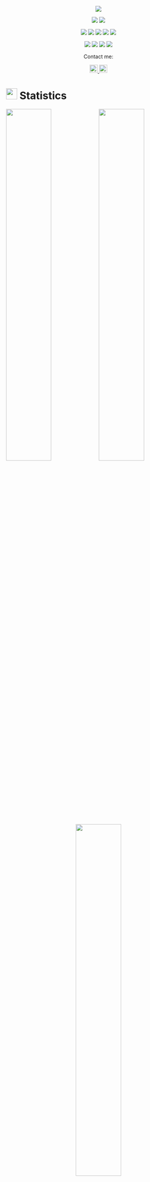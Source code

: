 <p align="center">
  <a href="https://github.com/DenverCoder1/readme-typing-svg"><img src="https://readme-typing-svg.herokuapp.com?lines=Hi,+I'm+Jero;I+love+learning+new+stuff!;&center=true&width=500&height=50"></a>
</p>

<p>
<div align="center" target="_blank">
  <img src="https://img.shields.io/twitter/follow/JeroCi3lo?style=social">
  <img src="https://img.shields.io/github/followers/JeroCielo?style=social">
</div>
</p>

<p>
<div align="center">
  <img src="https://img.shields.io/badge/Python-3670A0?style=for-the-badge&logo=python&logoColor=ffdd54">
  <img src="https://img.shields.io/badge/C++-1F2F57.svg?style=for-the-badge&logo=c%2B%2B">
  <img src="https://img.shields.io/badge/Dart-0075ba?style=for-the-badge&logo=dart&logoColor=white">
  <img src="https://img.shields.io/badge/Java-0075ba?style=for-the-badge&logo=java&logoColor=white">
  <img src="https://img.shields.io/badge/JavaScript-000000.svg?style=for-the-badge&logo=javascript&logoColor=F7E017">
</div>
</p>

<p>
<div align="center">
  <img src="https://img.shields.io/badge/Flutter-54c0f4?style=for-the-badge&logo=flutter&logoColor=white">
  <img src="https://img.shields.io/badge/Visual%20Studio%20Code-0078d7.svg?style=for-the-badge&logo=visual-studio-code&logoColor=white">
  <img src="https://img.shields.io/badge/Unity-474747?style=for-the-badge&logo=unity&logoColor=white">
  <img src="https://img.shields.io/badge/Firebase-f5820d.svg?style=for-the-badge&logo=firebase&logoColor=white">
</div>
</p>

<p align="center">Contact me:</p>
<p>
<div align="center">
	<a href="https://discord.com/users/947803646278631435" rel="nofollow">
	 	<img alt="Jero Kim's Discord" width="22px" src="https://raw.githubusercontent.com/peterthehan/peterthehan/master/assets/discord.svg" style="max-width: 100%;">
	</a>
	<a href="https://twitter.com/JeroCi3lo" rel="nofollow">
  		<img alt="Jero Kim's Twitter" width="22px" src="https://raw.githubusercontent.com/peterthehan/peterthehan/master/assets/twitter.svg" style="max-width: 100%;">
	</a>
</div>
</p>

# <img src="https://media4.giphy.com/media/MIGbtLZoVjbl0bYbAd/giphy.gif?cid=ecf05e472t2h0i8d7dcjaoau9iqtchhr899hxmpxzzgc7lyw&rid=giphy.gif" width="30"> Statistics

<p align="left">
  <a>
    <img width="49.5%" src="https://github-readme-stats.vercel.app/api?username=JeroCielo&show_icons=true&include_all_commits=true&theme=algolia&hide_border=false">
    <img width="49.5%" src="https://github-readme-streak-stats.herokuapp.com/?user=JeroCielo&theme=algolia&hide_border=false">		  
  </a>
</p>

<p align="center">
  <a>
    <img width="49.5%" src="https://github-readme-stats.vercel.app/api/top-langs/?username=JeroCielo&theme=algolia&hide_border=false&include_all_commits=true&count_private=true&layout=compact">
  </a>
</p>

<p align="center"><img src="https://profile-counter.glitch.me/{JeroCielo}/count.svg"></p>

## <img src="https://media1.giphy.com/media/Q8PQ1KuarrYucCMVTJ/giphy.gif?cid=ecf05e47odgm8bs8cmb8cf1ijmfzqaeeu9fzmx6nbcv06ky2&rid=giphy.gif" width="30"> Current Projects
<ul>			
	<li><i><a href="https://github.com/JeroCielo/InstagramNonfollowbacks">Instagram Nonfollowback Detector</a></i>:<ul><li>A Python project that uses selenium to find people who doesn't follow you back on Instagram. (Not Finished)</li></ul></li>
</ul>

## <img src="https://user-images.githubusercontent.com/82110564/189553856-2e7f8f30-80b4-484f-bfaa-9e5eb10f24e5.gif" width="30">About Me

My name is Jero(Doyeon) Kim, a sophomore at SJA high school. I am the co-founder of TYK, a community service organization. 
